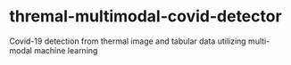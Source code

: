 # thremal-multimodal-covid-detector
Covid-19 detection from thermal image and tabular data utilizing multi-modal machine learning
